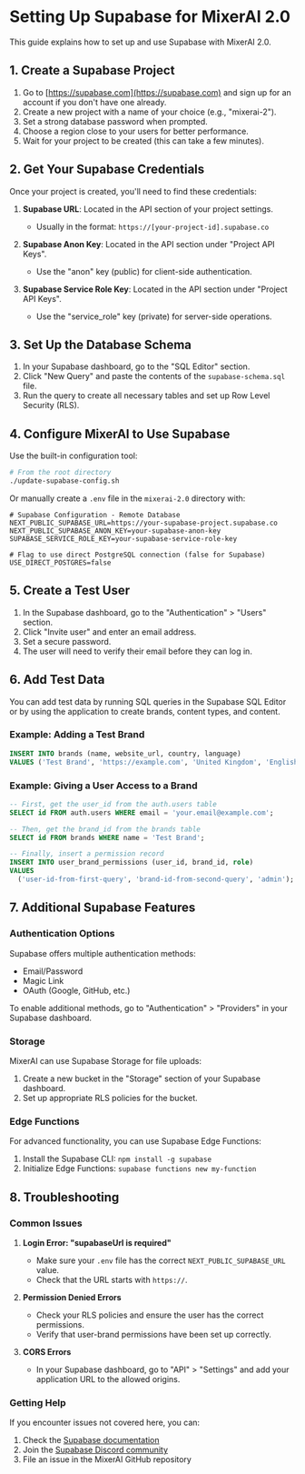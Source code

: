 # Setting Up Supabase for MixerAI 2.0

This guide explains how to set up and use Supabase with MixerAI 2.0.

## 1. Create a Supabase Project

1. Go to [https://supabase.com](https://supabase.com) and sign up for an account if you don't have one already.
2. Create a new project with a name of your choice (e.g., "mixerai-2").
3. Set a strong database password when prompted.
4. Choose a region close to your users for better performance.
5. Wait for your project to be created (this can take a few minutes).

## 2. Get Your Supabase Credentials

Once your project is created, you'll need to find these credentials:

1. **Supabase URL**: Located in the API section of your project settings.
   - Usually in the format: `https://[your-project-id].supabase.co`

2. **Supabase Anon Key**: Located in the API section under "Project API Keys".
   - Use the "anon" key (public) for client-side authentication.

3. **Supabase Service Role Key**: Located in the API section under "Project API Keys".
   - Use the "service_role" key (private) for server-side operations.

## 3. Set Up the Database Schema

1. In your Supabase dashboard, go to the "SQL Editor" section.
2. Click "New Query" and paste the contents of the `supabase-schema.sql` file.
3. Run the query to create all necessary tables and set up Row Level Security (RLS).

## 4. Configure MixerAI to Use Supabase

Use the built-in configuration tool:

```bash
# From the root directory
./update-supabase-config.sh
```

Or manually create a `.env` file in the `mixerai-2.0` directory with:

```
# Supabase Configuration - Remote Database
NEXT_PUBLIC_SUPABASE_URL=https://your-supabase-project.supabase.co
NEXT_PUBLIC_SUPABASE_ANON_KEY=your-supabase-anon-key
SUPABASE_SERVICE_ROLE_KEY=your-supabase-service-role-key

# Flag to use direct PostgreSQL connection (false for Supabase)
USE_DIRECT_POSTGRES=false
```

## 5. Create a Test User

1. In the Supabase dashboard, go to the "Authentication" > "Users" section.
2. Click "Invite user" and enter an email address.
3. Set a secure password.
4. The user will need to verify their email before they can log in.

## 6. Add Test Data

You can add test data by running SQL queries in the Supabase SQL Editor or by using the application to create brands, content types, and content.

### Example: Adding a Test Brand

```sql
INSERT INTO brands (name, website_url, country, language)
VALUES ('Test Brand', 'https://example.com', 'United Kingdom', 'English');
```

### Example: Giving a User Access to a Brand

```sql
-- First, get the user_id from the auth.users table
SELECT id FROM auth.users WHERE email = 'your.email@example.com';

-- Then, get the brand_id from the brands table
SELECT id FROM brands WHERE name = 'Test Brand';

-- Finally, insert a permission record
INSERT INTO user_brand_permissions (user_id, brand_id, role)
VALUES 
  ('user-id-from-first-query', 'brand-id-from-second-query', 'admin');
```

## 7. Additional Supabase Features

### Authentication Options

Supabase offers multiple authentication methods:

- Email/Password
- Magic Link
- OAuth (Google, GitHub, etc.)

To enable additional methods, go to "Authentication" > "Providers" in your Supabase dashboard.

### Storage

MixerAI can use Supabase Storage for file uploads:

1. Create a new bucket in the "Storage" section of your Supabase dashboard.
2. Set up appropriate RLS policies for the bucket.

### Edge Functions

For advanced functionality, you can use Supabase Edge Functions:

1. Install the Supabase CLI: `npm install -g supabase`
2. Initialize Edge Functions: `supabase functions new my-function`

## 8. Troubleshooting

### Common Issues

1. **Login Error: "supabaseUrl is required"**
   - Make sure your `.env` file has the correct `NEXT_PUBLIC_SUPABASE_URL` value.
   - Check that the URL starts with `https://`.

2. **Permission Denied Errors**
   - Check your RLS policies and ensure the user has the correct permissions.
   - Verify that user-brand permissions have been set up correctly.

3. **CORS Errors**
   - In your Supabase dashboard, go to "API" > "Settings" and add your application URL to the allowed origins.

### Getting Help

If you encounter issues not covered here, you can:

1. Check the [Supabase documentation](https://supabase.com/docs)
2. Join the [Supabase Discord community](https://discord.supabase.com)
3. File an issue in the MixerAI GitHub repository 